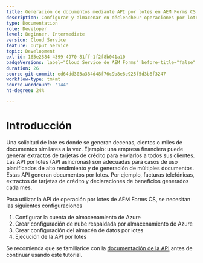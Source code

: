 ```yaml
---
title: Generación de documentos mediante API por lotes en AEM Forms CS
description: Configurar y almacenar en déclencheur operaciones por lotes para generar documentos.
type: Documentation
role: Developer
level: Beginner, Intermediate
version: Cloud Service
feature: Output Service
topic: Development
exl-id: 165e2884-4399-4970-81ff-1f2f8b041a10
badgeVersions: label="Cloud Service de AEM Forms" before-title="false"
duration: 26
source-git-commit: ed64dd303a384d48f76c9b8e8e925f5d3b8f3247
workflow-type: tm+mt
source-wordcount: '144'
ht-degree: 24%

---
```


# Introducción

Una solicitud de lote es donde se generan decenas, cientos o miles de documentos similares a la vez. Ejemplo: una empresa financiera puede generar extractos de tarjetas de crédito para enviarlos a todos sus clientes.
Las API por lotes (API asíncronas) son adecuadas para casos de uso planificados de alto rendimiento y de generación de múltiples documentos. Estas API generan documentos por lotes. Por ejemplo, facturas telefónicas, extractos de tarjetas de crédito y declaraciones de beneficios generados cada mes.

Para utilizar la API de operación por lotes de AEM Forms CS, se necesitan las siguientes configuraciones

1. Configurar la cuenta de almacenamiento de Azure
1. Crear configuración de nube respaldada por almacenamiento de Azure
1. Crear configuración del almacén de datos por lotes
1. Ejecución de la API por lotes

Se recomienda que se familiarice con la [documentación de la API](https://experienceleague.adobe.com/docs/experience-manager-cloud-service/assets/batch-api.yaml?lang=en) antes de continuar usando este tutorial.
